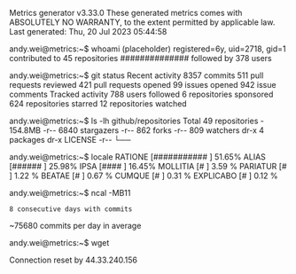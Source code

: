Metrics generator v3.33.0
These generated metrics comes with ABSOLUTELY NO
WARRANTY, to the extent permitted by applicable law.
Last generated: Thu, 20 Jul 2023 05:44:58

andy.wei@metrics:~$ whoami
(placeholder) registered=6y, uid=2718, gid=1
contributed to 45 repositories ##############
followed by 378 users

andy.wei@metrics:~$ git status
Recent activity
 8357 commits
  511 pull requests reviewed
  421 pull requests opened
   99 issues opened
  942 issue comments
Tracked activity
  788 users followed
    6 repositories sponsored
  624 repositories starred
   12 repositories watched

andy.wei@metrics:~$ ls -lh github/repositories
Total 49 repositories - 154.8MB
-r--   6840  stargazers
-r--    862  forks
-r--    809  watchers
dr-x      4  packages
dr-x         LICENSE
-r--         └── 

andy.wei@metrics:~$ locale
RATIONE      [###########         ] 51.65%
ALIAS        [######              ] 25.98%
IPSA         [####                ] 16.45%
MOLLITIA     [#                   ] 3.59 %
PARIATUR     [#                   ] 1.22 %
BEATAE       [#                   ] 0.67 %
CUMQUE       [#                   ] 0.31 %
EXPLICABO    [#                   ] 0.12 %

andy.wei@metrics:~$ ncal -MB11

    8 consecutive days with commits
~75680 commits per day in average


andy.wei@metrics:~$ wget


Connection reset by 44.33.240.156
